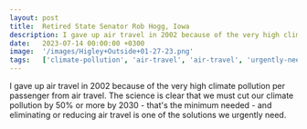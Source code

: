 ```yaml
---
layout: post
title:  Retired State Senator Rob Hogg, Iowa
description: I gave up air travel in 2002 because of the very high climate pollution per passenger from air travel. The science is clear that we must cut our clima...
date:   2023-07-14 00:00:00 +0300
image:  '/images/Higley+Outside+01-27-23.png'
tags:   ['climate-pollution', 'air-travel', 'air-travel', 'urgently-need', 'must-cut', 'minimum-needed', 'solutions', 'science']
---
```

I gave up air travel in 2002 because of the very high climate pollution per passenger from air travel. The science is clear that we must cut our climate pollution by 50% or more by 2030 - that's the minimum needed - and eliminating or reducing air travel is one of the solutions we urgently need.

